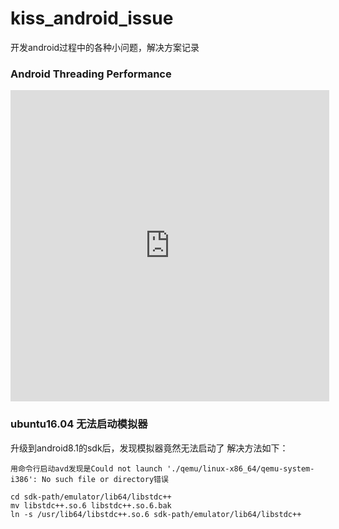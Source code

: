 # kiss_android_issue
开发android过程中的各种小问题，解决方案记录

### Android Threading Performance

<iframe height=498 width=510 src='http://player.youku.com/embed/XMTQ4MDU3Nzc3Mg==' frameborder=0 'allowfullscreen'></iframe>


### ubuntu16.04 无法启动模拟器
升级到android8.1的sdk后，发现模拟器竟然无法启动了
解决方法如下：
```
用命令行启动avd发现是Could not launch './qemu/linux-x86_64/qemu-system-i386': No such file or directory错误

cd sdk-path/emulator/lib64/libstdc++
mv libstdc++.so.6 libstdc++.so.6.bak
ln -s /usr/lib64/libstdc++.so.6 sdk-path/emulator/lib64/libstdc++  


```
